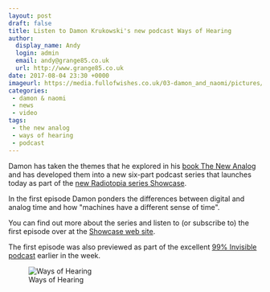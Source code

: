 ```yaml
---
layout: post
draft: false
title: Listen to Damon Krukowski's new podcast Ways of Hearing
author:
  display_name: Andy
  login: admin
  email: andy@grange85.co.uk
  url: http://www.grange85.co.uk
date: 2017-08-04 23:30 +0000
imageurl: https://media.fullofwishes.co.uk/03-damon_and_naomi/pictures/damon-podcast-ways-of-hearing.jpg
categories:
 - damon & naomi
 - news
 - video
tags:
 - the new analog
 - ways of hearing
 - podcast
---
```

<p class="lead">Damon has taken the themes that he explored in his <a href="http://amzn.to/2wfGcOw">book The New Analog</a> and has developed them into a new six-part podcast series that launches today as part of the <a href="https://www.radiotopia.fm/podcasts/showcase">new Radiotopia series Showcase</a>.</p>
<p>In the first episode Damon ponders the differences between digital and analog time and how "machines have a different sense of time".</p>
<p>You can find out more about the series and listen to (or subscribe to) the first episode over at the <a href="https://www.radiotopia.fm/podcasts/showcase">Showcase web site</a>.</p>
<p>The first episode was also previewed as part of the excellent <a href="http://99percentinvisible.org/episode/ways-of-hearing/">99% Invisible podcast</a> earlier in the week.</p>
<figure class="caption aligncenter"><img src="https://media.fullofwishes.co.uk/03-damon_and_naomi/pictures/damon-podcast-ways-of-hearing.jpg" alt="Ways of Hearing" /><figcaption class="caption-text">Ways of Hearing</figcaption></figure>
